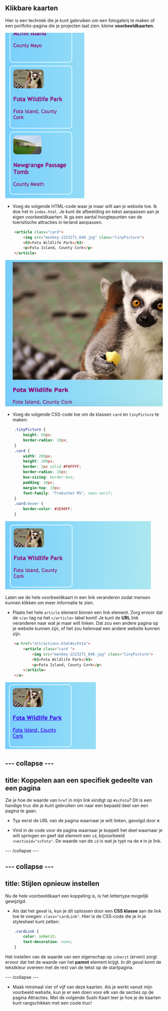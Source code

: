 ## Klikbare kaarten

Hier is een techniek die je kunt gebruiken om een ​​fotogalerij te maken of een portfolio-pagina die je projecten laat zien: kleine **voorbeeldkaarten**.

![Preview card showing an image thumbnail and some text](images/cardsPreview.png)

+ Voeg de volgende HTML-code waar je maar wilt aan je website toe. Ik doe het in `index.html`. Je kunt de afbeelding en tekst aanpassen aan je eigen voorbeeldkaarten. Ik ga een aantal hoogtepunten van de toeristische attracties in Ierland aanpassen.

```html
    <article class="card">
        <img src="monkey-2223271_640.jpg" class="tinyPicture">
        <h3>Fota Wildlife Park</h3>
        <p>Fota Island, County Cork</p>
    </article>
```

![Image and text before styles are applied](images/cardUnstyled.png)

+ Voeg de volgende CSS-code toe om de klassen `card` en `tinyPicture` te maken:

```css
    .tinyPicture {
        height: 60px;
        border-radius: 10px;
    }
    .card {
        width: 200px;
        height: 200px;
        border: 2px solid #F0FFFF;
        border-radius: 10px;
        box-sizing: border-box;
        padding: 10px;
        margin-top: 10px;
        font-family: "Trebuchet MS", sans-serif;
    }
    .card:hover {
        border-color: #1E90FF;
    }
```

![Image and text with styling to create a small card effect](images/cardStyled.png)

Laten we de hele voorbeeldkaart in een link veranderen zodat mensen kunnen klikken om meer informatie te zien.

+ Plaats het hele `article` element binnen een link element. Zorg ervoor dat de `</a>` tag na het `</article>` label komt! Je kunt de **URL** link veranderen naar wat je maar wilt linken. Dat zou een andere pagina op je website kunnen zijn, of het zou helemaal een andere website kunnen zijn.

```html
    <a href="attractions.html#scFota">  
        <article class="card ">
            <img src="monkey-2223271_640.jpg" class="tinyPicture">
            <h3>Fota Wildlife Park</h3>
            <p>Fota Island, County Cork</p>
        </article>
    </a>
```

![Text and picture that has been turned into a link](images/cardLink.png)

--- collapse ---
---
title: Koppelen aan een specifiek gedeelte van een pagina
---

Zie je hoe de waarde van `href` in mijn link eindigt op `#scFota`? Dit is een handige truc die je kunt gebruiken om naar een bepaald deel van een pagina te gaan.

+ Typ eerst de URL van de pagina waarnaar je wilt linken, gevolgd door `#`.

+ Vind in de code voor de pagina waarnaar je koppelt het deel waarnaar je wilt springen en geef dat element een `id`, bijvoorbeeld `<sectieid="scFota"`. De waarde van de `id` is wat je typt na de `#` in je link.

--- /collapse ---

--- collapse ---
---
title: Stijlen opnieuw instellen
---

Nu de hele voorbeeldkaart een koppeling is, is het lettertype mogelijk gewijzigd.

+ Als dat het geval is, kun je dit oplossen door een **CSS klasse** aan de link toe te voegen: `class="cardLink"`. Hier is de CSS-code die je in je stylesheet kunt zetten:

```css
    .cardLink {
        color: inherit;
        text-decoration: none;
    }
```

Het instellen van de waarde van een eigenschap op `inherit` (erven) zorgt ervoor dat het de waarde van het **parent** element krijgt. In dit geval komt de tekstkleur overeen met de rest van de tekst op de startpagina.

--- /collapse ---

+ Maak minimaal vier of vijf van deze kaarten. Als je werkt vanuit mijn voorbeeld website, kun je er een doen voor elk van de secties op de pagina Attracties. Met de volgende Sushi Kaart leer je hoe je de kaarten kunt rangschikken met een coole truc!